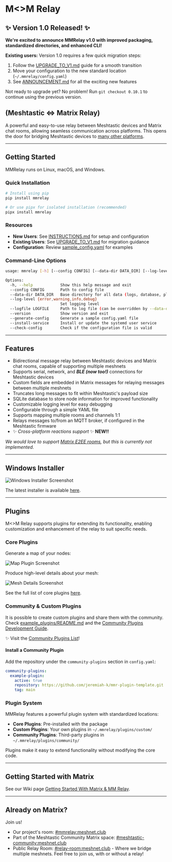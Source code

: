 # M<>M Relay

## ✨ Version 1.0 Released! ✨

**We're excited to announce MMRelay v1.0 with improved packaging, standardized directories, and enhanced CLI!**

**Existing users:** Version 1.0 requires a few quick migration steps:

1. Follow the [UPGRADE_TO_V1.md](UPGRADE_TO_V1.md) guide for a smooth transition
2. Move your configuration to the new standard location (`~/.mmrelay/config.yaml`)
3. See [ANNOUNCEMENT.md](ANNOUNCEMENT.md) for all the exciting new features

Not ready to upgrade yet? No problem! Run `git checkout 0.10.1` to continue using the previous version.

## (Meshtastic <=> Matrix Relay)

A powerful and easy-to-use relay between Meshtastic devices and Matrix chat rooms, allowing seamless communication across platforms. This opens the door for bridging Meshtastic devices to [many other platforms](https://matrix.org/bridges/).

---

## Getting Started

MMRelay runs on Linux, macOS, and Windows.

### Quick Installation

```bash
# Install using pip
pip install mmrelay

# Or use pipx for isolated installation (recommended)
pipx install mmrelay
```

### Resources

- **New Users**: See [INSTRUCTIONS.md](INSTRUCTIONS.md) for setup and configuration
- **Existing Users**: See [UPGRADE_TO_V1.md](UPGRADE_TO_V1.md) for migration guidance
- **Configuration**: Review [sample_config.yaml](sample_config.yaml) for examples

### Command-Line Options

```bash
usage: mmrelay [-h] [--config CONFIG] [--data-dir DATA_DIR] [--log-level {error,warning,info,debug}] [--logfile LOGFILE] [--version] [--generate-config] [--install-service] [--check-config]

Options:
  -h, --help            Show this help message and exit
  --config CONFIG       Path to config file
  --data-dir DATA_DIR   Base directory for all data (logs, database, plugins)
  --log-level {error,warning,info,debug}
                        Set logging level
  --logfile LOGFILE     Path to log file (can be overridden by --data-dir)
  --version             Show version and exit
  --generate-config     Generate a sample config.yaml file
  --install-service     Install or update the systemd user service
  --check-config        Check if the configuration file is valid
```

---

## Features

- Bidirectional message relay between Meshtastic devices and Matrix chat rooms, capable of supporting multiple meshnets
- Supports serial, network, and **_BLE (now too!)_** connections for Meshtastic devices
- Custom fields are embedded in Matrix messages for relaying messages between multiple meshnets
- Truncates long messages to fit within Meshtastic's payload size
- SQLite database to store node information for improved functionality
- Customizable logging level for easy debugging
- Configurable through a simple YAML file
- Supports mapping multiple rooms and channels 1:1
- Relays messages to/from an MQTT broker, if configured in the Meshtastic firmware
- ✨️ _Cross-platform reactions support_ ✨️ **NEW!!**

_We would love to support [Matrix E2EE rooms](https://github.com/geoffwhittington/meshtastic-matrix-relay/issues/33), but this is currently not implemented._

---

## Windows Installer

![Windows Installer Screenshot](https://user-images.githubusercontent.com/1770544/235249050-8c79107a-50cc-4803-b989-39e58100342d.png)

The latest installer is available [here](https://github.com/geoffwhittington/meshtastic-matrix-relay/releases).

---

## Plugins

M<>M Relay supports plugins for extending its functionality, enabling customization and enhancement of the relay to suit specific needs.

### Core Plugins

Generate a map of your nodes:

![Map Plugin Screenshot](https://user-images.githubusercontent.com/1770544/235247915-47750b4f-d505-4792-a458-54a5f24c1523.png)

Produce high-level details about your mesh:

![Mesh Details Screenshot](https://user-images.githubusercontent.com/1770544/235245873-1ddc773b-a4cd-4c67-b0a5-b55a29504b73.png)

See the full list of core plugins [here](https://github.com/geoffwhittington/meshtastic-matrix-relay/wiki/Core-Plugins).

### Community & Custom Plugins

It is possible to create custom plugins and share them with the community. Check [example_plugins/README.md](https://github.com/geoffwhittington/meshtastic-matrix-relay/tree/main/example_plugins) and the [Community Plugins Development Guide](https://github.com/geoffwhittington/meshtastic-matrix-relay/wiki/Community-Plugin-Development-Guide).

✨️ Visit the [Community Plugins List](https://github.com/geoffwhittington/meshtastic-matrix-relay/wiki/Community-Plugin-List)!

#### Install a Community Plugin

Add the repository under the `community-plugins` section in `config.yaml`:

```yaml
community-plugins:
  example-plugin:
    active: true
    repository: https://github.com/jeremiah-k/mmr-plugin-template.git
    tag: main
```

### Plugin System

MMRelay features a powerful plugin system with standardized locations:

- **Core Plugins**: Pre-installed with the package
- **Custom Plugins**: Your own plugins in `~/.mmrelay/plugins/custom/`
- **Community Plugins**: Third-party plugins in `~/.mmrelay/plugins/community/`

Plugins make it easy to extend functionality without modifying the core code.

---

## Getting Started with Matrix

See our Wiki page [Getting Started With Matrix & MM Relay](https://github.com/geoffwhittington/meshtastic-matrix-relay/wiki/Getting-Started-With-Matrix-&-MM-Relay).

---

## Already on Matrix?

Join us!

- Our project's room: [#mmrelay:meshnet.club](https://matrix.to/#/#mmrelay:meshnet.club)
- Part of the Meshtastic Community Matrix space: [#meshtastic-community:meshnet.club](https://matrix.to/#/#meshtastic-community:meshnet.club)
- Public Relay Room: [#relay-room:meshnet.club](https://matrix.to/#/#relay-room:meshnet.club) - Where we bridge multiple meshnets. Feel free to join us, with or without a relay!
